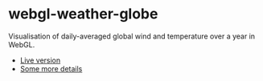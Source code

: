 # webgl-weather-globe

Visualisation of daily-averaged global wind and temperature over a year in WebGL.

- [Live version](http://mbq.github.io/webgl-weather-globe/)
- [Some more details](https://mbq.me/blog/webgl-weather-globe/)
